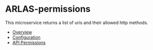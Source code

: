 # ARLAS-permissions
This microservice returns a list of uris and their allowed http methods.
  - [Overview](docs/arlas-permissions-server-overview.md)  
  - [Configuration](docs/arlas-permissions-server-configuration.md)  
  - [API Permissions](docs/arlas-api-permissions.md)  
